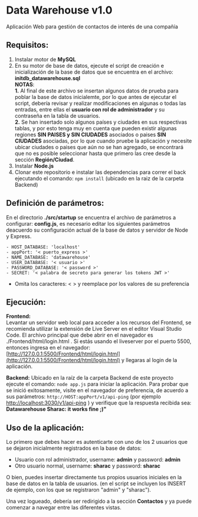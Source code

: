 # Data Warehouse v1.0

Aplicación Web para gestión de contactos de interés de una compañía

## [](https://github.com/SharaC/DataWareHouse#requisitos)Requisitos:

1.  Instalar motor de **MySQL**
2.  En su motor de base de datos, ejecute el script de creación e inicialización de la base de datos que se encuentra en el archivo: **initdb_datawarehouse.sql**  
    **NOTAS**:  
    **1.** Al final de este archivo se insertan algunos datos de prueba para poblar la base de datos inicialemte, por lo que antes de ejecutar el script, debería revisar y realizar modificaciones en algunas o todas las entradas, entre ellas el **usuario con rol de administrador** y su contraseña en la tabla de usuarios.  
    **2.** Se han insertado solo algunos países y ciudades en sus respectivas tablas, y por esto tenga muy en cuenta que pueden existir algunas regiones **SIN PAISES y SIN CIUDADES** asociados o paises **SIN CIUDADES** asociadas, por lo que cuando pruebe la aplicación y necesite ubicar ciudades o paises que aún no se han agregado, se encontrará que no es posible seleccionar hasta que primero las cree desde la sección **Región/Ciudad**.
3.  Instalar **Node.js**
4.  Clonar este repositorio e instalar las dependencias para correr el back ejecutando el comando: `npm install` (ubicado en la raiz de la carpeta Backend)

## [](https://github.com/SharaC/DataWareHouse#definici%C3%B3n-de-par%C3%A1metros)Definición de parámetros:

En el directorio **./src/startup** se encuentra el archivo de parámetros a configurar: **config.js**, es necesario editar los siguientes parámetros deacuerdo su configuración actual de la base de datos y servidor de Node y Express.

```
- HOST_DATABASE: 'localhost'
- appPort: '< puerto_express >'
- NAME_DATABASE: 'datawarehouse'
- USER_DATABASE: '< usuario >'
- PASSWORD_DATABASE: '< password >'
- SECRET: '< palabra de secreto para generar los tokens JWT >'

```

- Omita los caracteres: < > y reemplace por los valores de su preferencia

## [](https://github.com/SharaC/DataWareHouse#ejecuci%C3%B3n)Ejecución:

**Frontend:**  
Levantar un servidor web local para acceder a los recursos del Frontend, se recomienda utilizar la extensión de Live Server en el editor Visual Studio Code. El archivo principal que debe abrir en el navegador es ./Frontend/html/login.html . Si estás usando el liveserver por el puerto 5500, entonces ingresa en el navegador: [http://127.0.0.1:5500/Frontend/html/login.html](http://127.0.0.1:5500/Frontend/html/login.html) y llegaras al login de la aplicación.

**Backend:** 
Ubicado en la raíz de la carpeta Backend de este proyecto ejecute el comando: `node app.js` para iniciar la aplicación. Para probar que se inició exitosamente, visite en el navegador de preferencia, de acuerdo a sus parámetros: `http://HOST:appPort/v1/api-ping` (por ejemplo [http://localhost:3030/v1/api-ping](http://localhost:3030/v1/api-ping) ) y verifique que la respuesta recibida sea: **Datawarehouse Sharac: it works fine ;)"**

## [](https://github.com/SharaC/DataWareHouse#uso-de-la-aplicaci%C3%B3n)Uso de la aplicación:

Lo primero que debes hacer es autenticarte con uno de los 2 usuarios que se dejaron inicialmente registrados en la base de datos:

- Usuario con rol administrador, username: **admin** y password: **admin**
- Otro usuario normal, username: **sharac** y password: **sharac**

O bien, puedes insertar directamente tus propios usuarios iniciales en la base de datos en la tabla de usuarios. (en el script se incluyen los INSERT de ejemplo, con los que se registraron "admin" y "sharac").

Una vez logueado, debería ser redirigido a la sección **Contactos** y ya puede comenzar a navegar entre las diferentes vistas.
